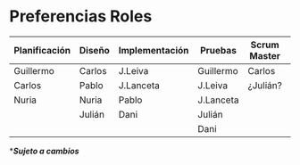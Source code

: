 # Preferencias Roles

| Planificación | Diseño | Implementación | Pruebas   | Scrum Master | Analista  |
| ------------- | ------ | -------------- | --------- | ------------ | --------- |
| Guillermo     | Carlos | J.Leiva        | Guillermo | Carlos       | Guillermo |
| Carlos        | Pablo  | J.Lanceta      | J.Leiva   | ¿Julián?     | Nuria     |
| Nuria         | Nuria  | Pablo          | J.Lanceta |              |           |
|               | Julián | Dani           | Julián    |              |           |
|               |        |                | Dani      |              |           |

****Sujeto a cambios***
